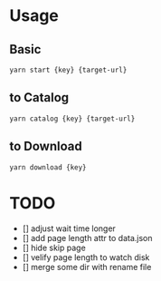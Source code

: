 # Usage

## Basic

```
yarn start {key} {target-url}
```

## to Catalog

```
yarn catalog {key} {target-url}
```

## to Download

```
yarn download {key}
```

# TODO

- [] adjust wait time longer
- [] add page length attr to data.json
- [] hide skip page
- [] velify page length to watch disk
- [] merge some dir with rename file
